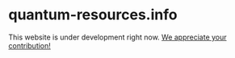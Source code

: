 # quantum-resources.info

This website is under development right now. [We appreciate your contribution!](/contribution)